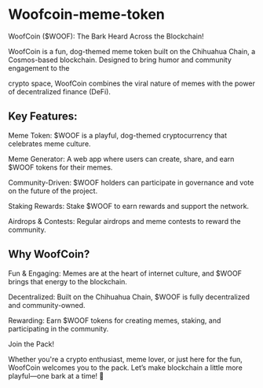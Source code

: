# Woofcoin-meme-token
WoofCoin ($WOOF): The Bark Heard Across the Blockchain!

WoofCoin is a fun, dog-themed meme token built on the Chihuahua Chain, a Cosmos-based blockchain. Designed to bring humor and community engagement to the 

crypto space, WoofCoin combines the viral nature of memes with the power of decentralized finance (DeFi).

## Key Features:
Meme Token: $WOOF is a playful, dog-themed cryptocurrency that celebrates meme culture.

Meme Generator: A web app where users can create, share, and earn $WOOF tokens for their memes.

Community-Driven: $WOOF holders can participate in governance and vote on the future of the project.

Staking Rewards: Stake $WOOF to earn rewards and support the network.

Airdrops & Contests: Regular airdrops and meme contests to reward the community.

## Why WoofCoin?
Fun & Engaging: Memes are at the heart of internet culture, and $WOOF brings that energy to the blockchain.

Decentralized: Built on the Chihuahua Chain, $WOOF is fully decentralized and community-owned.

Rewarding: Earn $WOOF tokens for creating memes, staking, and participating in the community.

Join the Pack!

Whether you're a crypto enthusiast, meme lover, or just here for the fun, WoofCoin welcomes you to the pack. Let’s make blockchain a little more playful—one
bark at a time! 🐾
